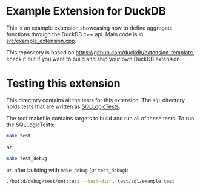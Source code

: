 # Example Extension for DuckDB

This is an example extension showcasing how to define aggregate functions through the DuckDB c++ api.
Main code is in [src/example_extension.cpp](src/example_extension.cpp).

This repository is based on https://github.com/duckdb/extension-template, check it out if you want to build and ship your own DuckDB extension.

# Testing this extension
This directory contains all the tests for this extension. The `sql` directory holds tests that are written as [SQLLogicTests](https://duckdb.org/dev/sqllogictest/intro.html).

The root makefile contains targets to build and run all of these tests. To run the SQLLogicTests:
```bash
make test
```
or
```bash
make test_debug
```
or, after building with `make debug` (or `test_debug`):
```bash
./build/debug/test/unittest --test-dir . test/sql/example.test 
```